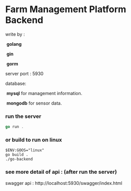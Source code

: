 # Farm Management Platform Backend

write by :

​	**golang**

​	**gin**

​	**gorm**

server port : 5930

database: 

​	**mysql** for management information. 

​	**mongodb** for sensor data.

### run the server

```go
go run .
```

### or build to run on linux

```shel
$ENV:GOOS="linux"
go build .
./go-backend
```

### see more detail of api : (after run the server)

swagger api : http://localhost:5930/swagger/index.html
